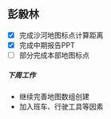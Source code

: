 
## 彭毅林
- [x] 完成沙河地图标点计算距离
- [x] 完成中期报告PPT
- [ ] 部分完成本部地图标点

##### 下周工作
* 继续完善地图数组创建
* 加入班车、行驶工具等因素
